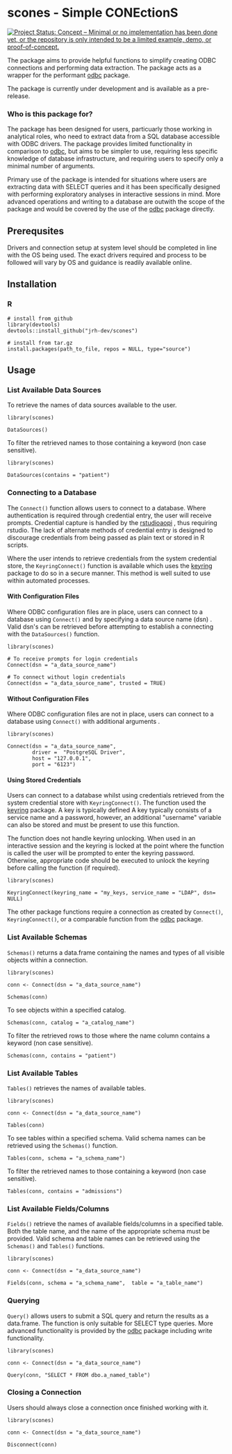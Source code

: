 # scones - Simple CONEctionS
[![Project Status: Concept – Minimal or no implementation has been done yet, or the repository is only intended to be a limited example, demo, or proof-of-concept.](https://www.repostatus.org/badges/latest/concept.svg)](https://www.repostatus.org/#concept)

The package aims to provide helpful functions to simplify creating ODBC connections and performing data extraction. The package acts as a wrapper for the performant [odbc](https://github.com/r-dbi/odbc) package.

The package is currently under development and is available as a pre-release.

### Who is this package for?
The package has been designed for users, particuarly those working in analytical roles, who need to extract data from a SQL database accessible with ODBC drivers. The package provides limited functionality in comparison to [odbc](https://github.com/r-dbi/odbc), but aims to be simpler to use, requiring less specific knowledge of database infrastructure, and requiring users to specify only a minimal number of arguments.

Primary use of the package is intended for situations where users are extracting data with SELECT queries and it has been specifically designed with performing exploratory analyses in interactive sessions in mind. More advanced operations and writing to a database are outwith the scope of the package and would be covered by the use of the [odbc](https://github.com/r-dbi/odbc) package directly.

## Prerequsites
Drivers and connection setup at system level should be completed in line with the OS being used. The exact drivers required and process to be followed will vary by OS and guidance is readily available online.

## Installation
### R
```
# install from github
library(devtools)
devtools::install_github("jrh-dev/scones")

# install from tar.gz
install.packages(path_to_file, repos = NULL, type="source")
```

## Usage
### List Available  Data Sources
To retrieve the names of data sources available to the user.
```
library(scones)

DataSources()
```
To filter the retrieved names to those containing a keyword (non case sensitive). 
```
library(scones)

DataSources(contains = "patient")
```
### Connecting to a Database
The `Connect()` function allows users to connect to a database.  Where authentication is required through credential entry, the user will receive prompts.  Credential capture is handled by the  [rstudioaopi](https://github.com/rstudio/rstudioapi) , thus requiring rstudio. The lack of alternate methods of credential entry is designed to discourage credentials from being passed as plain text or stored in R scripts. 

Where the user intends to retrieve credentials from  the system credential store, the `KeyringConnect()` function is available which uses the [keyring](https://github.com/r-lib/keyring) package to do so in a secure manner. This method is well suited to use within automated processes.

#### With Configuration Files

Where ODBC configuration files are in place, users can connect to a database using `Connect()` and by specifying a  data source name (dsn) .  Valid dsn's can be retrieved before attempting to establish a connecting with the `DataSources()` function.
```
library(scones)

# To receive prompts for login credentials
Connect(dsn = "a_data_source_name")

# To connect without login credentials
Connect(dsn = "a_data_source_name", trusted = TRUE)
```
#### Without Configuration Files
Where ODBC configuration files are not in place, users can connect to a database using `Connect()` with additional arguments . 
```
library(scones)

Connect(dsn = "a_data_source_name",
        driver =  "PostgreSQL Driver",
        host = "127.0.0.1",
        port = "6123")
```
#### Using Stored Credentials
Users can connect to a database whilst using credentials retrieved from the system credential store with `KeyringConnect()`. The function used the [keyring](https://github.com/r-lib/keyring) package. A key is typically defined A key typically consists of a service name and a password, however, an additional "username" variable can also be stored and must be present to use this function.

The function does not handle keyring unlocking. When used in an interactive session and the keyring is locked at the point where the function is called the user will be prompted to enter the keyring password. Otherwise,  appropriate code should be executed to unlock the keyring before calling the function (if required).
```
library(scones)

KeyringConnect(keyring_name = "my_keys, service_name = "LDAP", dsn= NULL)
```

The other package functions require a connection as created by `Connect()`, `KeyringConnect()`, or a comparable function from the [odbc](https://github.com/r-dbi/odbc)  package.

### List Available Schemas
`Schemas()` returns a data.frame containing the names and types of all visible objects within a connection. 
```
library(scones)

conn <- Connect(dsn = "a_data_source_name")

Schemas(conn)
```
 To see objects within a specified catalog.
```
Schemas(conn, catalog = "a_catalog_name")
```
To filter the retrieved rows to those where the name column contains a keyword (non case sensitive). 
```
Schemas(conn, contains = "patient")
```

### List Available Tables
`Tables()` retrieves the names of available tables.
```
library(scones)

conn <- Connect(dsn = "a_data_source_name")

Tables(conn)
```
 To see tables within a specified schema. Valid schema names can be retrieved using the `Schemas()`  function.
```
Tables(conn, schema = "a_schema_name")
```
To filter the retrieved names to those containing a keyword (non case sensitive). 
```
Tables(conn, contains = "admissions")
```

### List Available Fields/Columns
`Fields()` retrieve the names of available fields/columns in a specified table. Both the table name, and the name of the appropriate schema must be provided. Valid schema and table names can be retrieved using the `Schemas()`  and  `Tables()` functions. 
```
library(scones)

conn <- Connect(dsn = "a_data_source_name")

Fields(conn, schema = "a_schema_name",  table = "a_table_name")
```

### Querying
`Query()` allows users to submit a SQL query and return the results as a data.frame. The function is only suitable for SELECT type queries. More advanced functionality is provided by the [odbc](https://github.com/r-dbi/odbc)  package including write functionality. 
```
library(scones)

conn <- Connect(dsn = "a_data_source_name")

Query(conn, "SELECT * FROM dbo.a_named_table")
```

### Closing a Connection
Users should always close a connection once finished working with it.
```
library(scones)

conn <- Connect(dsn = "a_data_source_name")

Disconnect(conn)
```
